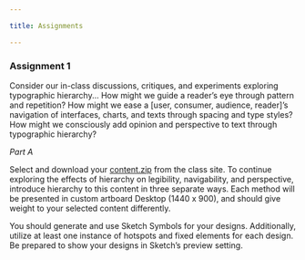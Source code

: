 ```yaml
---

title: Assignments

---
```


### Assignment 1

Consider our in-class discussions, critiques, and experiments exploring typographic hierarchy...
How might we guide a reader’s eye through pattern and repetition? How might we ease a [user, consumer, audience, reader]’s navigation of interfaces, charts, and texts through spacing and type styles? How might we consciously add opinion and perspective to text through typographic hierarchy?

*Part A*

Select and download your [content.zip](assets/content.zip) from the class site. To continue exploring the effects of hierarchy on legibility, navigability, and perspective, introduce hierarchy to this content in three separate ways. Each method will be presented in custom artboard Desktop (1440 x 900), and should give weight to your selected content differently. 

You should generate and use Sketch Symbols for your designs. Additionally, utilize at least one instance of hotspots and fixed elements for each design. Be prepared to show your designs in Sketch’s preview setting.
